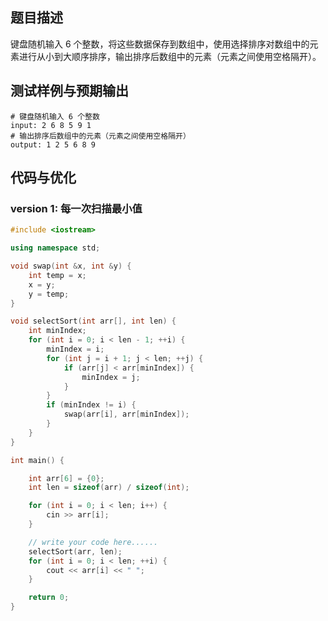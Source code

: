 ## 题目描述
键盘随机输入 6 个整数，将这些数据保存到数组中，使用选择排序对数组中的元素进行从小到大顺序排序，输出排序后数组中的元素（元素之间使用空格隔开）。

## 测试样例与预期输出
```
# 键盘随机输入 6 个整数
input: 2 6 8 5 9 1
# 输出排序后数组中的元素（元素之间使用空格隔开）
output: 1 2 5 6 8 9
```

## 代码与优化

### version 1: 每一次扫描最小值
```cpp
#include <iostream>

using namespace std;

void swap(int &x, int &y) {
    int temp = x;
    x = y;
    y = temp;
}

void selectSort(int arr[], int len) {
    int minIndex;
    for (int i = 0; i < len - 1; ++i) {
        minIndex = i;
        for (int j = i + 1; j < len; ++j) {
            if (arr[j] < arr[minIndex]) {
                minIndex = j;
            }
        }
        if (minIndex != i) {
            swap(arr[i], arr[minIndex]);
        }
    }
}

int main() {

    int arr[6] = {0};
    int len = sizeof(arr) / sizeof(int);

    for (int i = 0; i < len; i++) {
        cin >> arr[i];
    }

    // write your code here......
    selectSort(arr, len);
    for (int i = 0; i < len; ++i) {
        cout << arr[i] << " ";
    }

    return 0;
}
```